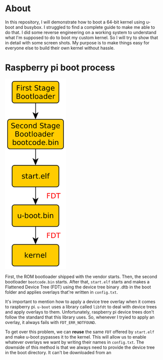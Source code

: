 # About


In this repository, I will demonstrate how to boot a 64-bit kernel using u-boot and busybox. I struggled to find a complete guide to make me able to do that. I did some reverse engineering on a working system to understand what I'm supposed to do to boot my custom kernel. So I will try to show that in detail with some screen shots. My purpose is to make things easy for everyone else to build their own kernel without hassle.



# Raspberry pi boot process


<img src="imgs/boot-process.png" width="200">


First, the ROM bootloader shipped with the vendor starts. Then, the second bootloader `bootcode.bin` starts. After that, `start.elf` starts and makes a Flattened Device Tree (FDT) using the device tree binary .dtb in the boot folder and applies overlays that're written in `config.txt`.


It's important to mention how to apply a device tree overlay when it comes to raspberry pi. `u-boot` uses a library called `libfdt` to deal with device trees and apply overlays to them. Unfortunately, raspberry pi device trees don't follow the standard that this library uses. So, whenever I tryied to apply an overlay, it always fails with `FDT_ERR_NOTFOUND`.


To get over this problem, we can <b>reuse</b> the same `FDT` offered by `start.elf` and make u-boot pypasses it to the kernel. This will allow us to enable whatever overlays we want by writing their names in `config.txt`. The downside of this method is that we always need to provide the device tree in the boot directory. It can't be downloaded from an